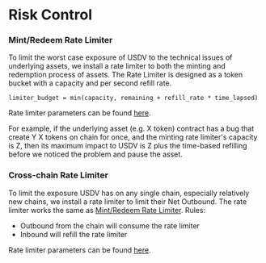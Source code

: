 # Risk Control

### Mint/Redeem Rate Limiter

To limit the worst case exposure of USDV to the technical issues of underlying assets, we install a rate limiter to both the minting and redemption process of assets. The Rate Limiter is designed as a token bucket with a capacity and per second refill rate.&#x20;

```
limiter_budget = min(capacity, remaining + refill_rate * time_lapsed)
```

Rate limiter parameters can be found [here](../contracts/parameters.md).

For example, if the underlying asset (e.g. X token) contract has a bug that create Y X tokens on chain for once, and the minting rate limiter's capacity is Z, then its maximum impact to USDV is Z plus the time-based refilling before we noticed the problem and pause the asset.&#x20;



### Cross-chain Rate Limiter

To limit the exposure USDV has on any single chain, especially relatively new chains, we install a rate limiter to limit their Net Outbound. The rate limiter works the same as [Mint/Redeem Rate Limiter](risk-control.md#mint-redeem-rate-limiter). Rules:

* Outbound from the chain will consume the rate limiter
* Inbound will refill the rate limiter

Rate limiter parameters can be found [here](../contracts/parameters.md).

